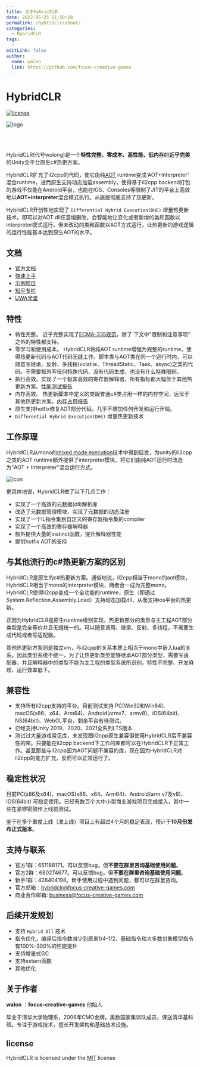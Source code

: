 ```yaml
---
title: 关于HybridCLR
date: 2022-05-25 11:50:18
permalink: /hybridclr/about/
categories:
  - HybridCLR
tags:
  - 
editLink: false
author: 
  name: walon
  link: https://github.com/focus-creative-games
---
```


# HybridCLR

[![license](http://img.shields.io/badge/license-MIT-blue.svg)](https://github.com/focus-creative-games/hybridclr/blob/main/LICENSE)

![logo](https://github.com/focus-creative-games/hybridclr/raw/main/docs/images/logo.jpg)

<br/>
<br/>

HybridCLR(代号wolong)是一个**特性完整、零成本、高性能、低内存**的**近乎完美**的Unity全平台原生c#热更方案。

HybridCLR扩充了il2cpp的代码，使它由纯[AOT](https://en.wikipedia.org/wiki/Ahead-of-time_compilation) runtime变成‘AOT+Interpreter’ 混合runtime，进而原生支持动态加载assembly，使得基于il2cpp backend打包的游戏不仅能在Android平台，也能在IOS、Consoles等限制了JIT的平台上高效地以**AOT+interpreter**混合模式执行。从底层彻底支持了热更新。

HybridCLR开创性地实现了 `Differential Hybrid Execution(DHE)` 增量热更新技术。即可以对AOT dll任意增删改，会智能地让变化或者新增的类和函数以interpreter模式运行，但未改动的类和函数以AOT方式运行，让热更新的游戏逻辑的运行性能基本达到原生AOT的水平。

## 文档

- [官方文档](/hybridclr/about/)
- [快速上手](/hybridclr/start_up/)
- [示例项目](https://github.com/focus-creative-games/hybridclr_trial)
- [知乎专栏](https://www.zhihu.com/column/c_1489549396035870720)
- [UWA学堂](https://edu.uwa4d.com/course-intro/0/432)

## 特性

- 特性完整。 近乎完整实现了[ECMA-335规范](https://www.ecma-international.org/publications-and-standards/standards/ecma-335/)，除了 下文中"限制和注意事项" 之外的特性都支持。
- 零学习和使用成本。 HybridCLR将纯AOT runtime增强为完整的runtime，使得热更新代码与AOT代码无缝工作。脚本类与AOT类在同一个运行时内，可以随意写继承、反射、多线程(volatile、ThreadStatic、Task、async)之类的代码。不需要额外写任何特殊代码、没有代码生成，也没有什么特殊限制。
- 执行高效。实现了一个极其高效的寄存器解释器，所有指标都大幅优于其他热更新方案。[性能测试报告](/hybridclr/performance)
- 内存高效。 热更新脚本中定义的类跟普通c#类占用一样的内存空间，远优于其他热更新方案。[内存占用报告](/hybridclr/memory)
- 原生支持hotfix修复AOT部分代码。几乎不增加任何开发和运行开销。
- `Differential Hybrid Execution(DHE)` 增量热更新技术

## 工作原理

HybridCLR从mono的[mixed mode execution](https://www.mono-project.com/news/2017/11/13/mono-interpreter/)技术中得到启发，为unity的il2cpp之类的AOT runtime额外提供了interpreter模块，将它们由纯AOT运行时改造为"AOT + Interpreter"混合运行方式。

![icon](https://github.com/focus-creative-games/hybridclr/raw/main/docs/images/architecture.png)

更具体地说，HybridCLR做了以下几点工作：

- 实现了一个高效的元数据(dll)解析库
- 改造了元数据管理模块，实现了元数据的动态注册
- 实现了一个IL指令集到自定义的寄存器指令集的compiler
- 实现了一个高效的寄存器解释器
- 额外提供大量的instinct函数，提升解释器性能
- 提供hotfix AOT的支持

## 与其他流行的c#热更新方案的区别

HybridCLR是原生的c#热更新方案。通俗地说，il2cpp相当于mono的aot模块，HybridCLR相当于mono的interpreter模块，两者合一成为完整mono。HybridCLR使得il2cpp变成一个全功能的runtime，原生（即通过System.Reflection.Assembly.Load）支持动态加载dll，从而支持ios平台的热更新。

正因为HybridCLR是原生runtime级别实现，热更新部分的类型与主工程AOT部分类型是完全等价并且无缝统一的。可以随意调用、继承、反射、多线程，不需要生成代码或者写适配器。

其他热更新方案则是独立vm，与il2cpp的关系本质上相当于mono中嵌入lua的关系。因此类型系统不统一，为了让热更新类型能够继承AOT部分类型，需要写适配器，并且解释器中的类型不能为主工程的类型系统所识别。特性不完整、开发麻烦、运行效率低下。

## 兼容性

- 支持所有il2cpp支持的平台。目前测试支持 PC(Win32和Win64)、macOS(x86、x64、Arm64)、Android(armv7、armv8)、iOS(64bit)、NS(64bit)、WebGL平台，剩余平台有待测试。
- 已经支持Unity 2019、2020、2021全系列LTS版本
- 测试过大量游戏常见库，未发现跟il2cpp原生兼容但使用HybridCLR后不兼容性的库。只要能在il2cpp backend下工作的库都可以在HybridCLR下正常工作。甚至那些与il2cpp因为AOT问题不兼容的库，现在因为HybridCLR对il2cpp的能力扩充，反而可以正常运行了。

## 稳定性状况

目前PC(x86及x64)、macOS(x86、x64、Arm64)、Android(arm v7及v8)、iOS(64bit) 可稳定使用。已经有数百个大中小型商业游戏项目完成接入，其中一些在紧锣密鼓作上线前测试。

鉴于在多个重度上线（准上线）项目上有超过4个月的稳定表现，预计于**10月份发布正式版本**。

## 支持与联系

- 官方1群：651188171。可以反馈bug，但**不要在群里咨询基础使用问题**。
- 官方2群：680274677。可以反馈bug，但**不要在群里咨询基础使用问题**。
- 新手1群：428404198。新手使用过程中遇到问题，都可以在群里咨询。
- 官方邮箱：hybridclr@focus-creative-games.com
- 商业合作邮箱: business@focus-creative-games.com

## 后续开发规划

- 支持 `Hybrid Dll` 技术
- 指令优化，编译后指令数减少到原来1/4-1/2，基础指令和大多数对象模型指令有100%-300%的性能提升
- 支持增量式GC
- 支持extern函数
- 其他优化

## 关于作者

**walon** ：**focus-creative-games** 创始人

毕业于清华大学物理系，2006年CMO金牌，奥数国家集训队成员，保送清华基科班。专注于游戏技术，擅长开发架构和基础技术设施。

## license

HybridCLR is licensed under the [MIT](https://github.com/focus-creative-games/hybridclr/blob/main/LICENSE) license
